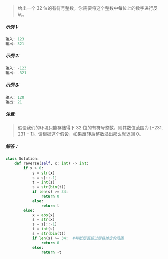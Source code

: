 > 给出一个 32 位的有符号整数，你需要将这个整数中每位上的数字进行反转。

##### 示例 1:  
```java
输入: 123  
输出: 321  
```

##### 示例 2:  
```java
输入: -123  
输出: -321  
```

##### 示例 3:  
```java
输入: 120  
输出: 21  
```

##### 注意:  

> 假设我们的环境只能存储得下 32 位的有符号整数，则其数值范围为 [−231,  231 − 1]。请根据这个假设，如果反转后整数溢出那么就返回 0。

##### 解答：

```python
class Solution:
    def reverse(self, x: int) -> int:
        if x > 0:
            s = str(x)
            s = s[::-1]
            t = int(s)
            s = str(bin(t))
            if len(s) >= 34:
                return 0
            else:
                return t
        else:
            x = abs(x)
            s = str(x)
            s = s[::-1]
            t = int(s)
            s = str(bin(t))
            if len(s) >= 34:  #判断是否超过题目给定的范围
                return 0
            else:
                return -t
            
```
